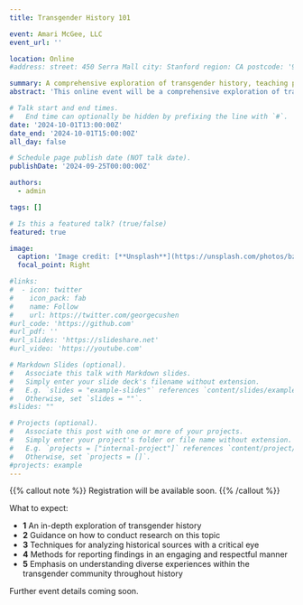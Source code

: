 ```yaml
---
title: Transgender History 101

event: Amari McGee, LLC
event_url: ''

location: Online
#address: street: 450 Serra Mall city: Stanford region: CA postcode: '94305' country: United States

summary: A comprehensive exploration of transgender history, teaching participants to conduct research, analyze sources, and understand the diverse experiences and contributions of the transgender community.
abstract: 'This online event will be a comprehensive exploration of transgender history. Participants will be guided on how to conduct research on this topic, analyze historical sources with a critical eye, and report their findings in an engaging and respectful manner. Methods of research will include reviewing archival materials, interviewing community members, and analyzing media representations. Emphasis will be placed on understanding the diverse experiences within the transgender community throughout history, recognizing the influence of societal norms on gender identities, and acknowledging the resilience and contributions of transgender individuals in shaping our world. The event aims to foster a deeper understanding and appreciation of transgender history, promoting inclusivity and respect for all.'

# Talk start and end times.
#   End time can optionally be hidden by prefixing the line with `#`.
date: '2024-10-01T13:00:00Z'
date_end: '2024-10-01T15:00:00Z'
all_day: false

# Schedule page publish date (NOT talk date).
publishDate: '2024-09-25T00:00:00Z'

authors:
  - admin

tags: []

# Is this a featured talk? (true/false)
featured: true

image:
  caption: 'Image credit: [**Unsplash**](https://unsplash.com/photos/bzdhc5b3Bxs)'
  focal_point: Right

#links:
#  - icon: twitter
#    icon_pack: fab
#    name: Follow
#    url: https://twitter.com/georgecushen
#url_code: 'https://github.com'
#url_pdf: ''
#url_slides: 'https://slideshare.net'
#url_video: 'https://youtube.com'

# Markdown Slides (optional).
#   Associate this talk with Markdown slides.
#   Simply enter your slide deck's filename without extension.
#   E.g. `slides = "example-slides"` references `content/slides/example-slides.md`.
#   Otherwise, set `slides = ""`.
#slides: ""

# Projects (optional).
#   Associate this post with one or more of your projects.
#   Simply enter your project's folder or file name without extension.
#   E.g. `projects = ["internal-project"]` references `content/project/deep-learning/index.md`.
#   Otherwise, set `projects = []`.
#projects: example
---
```


{{% callout note %}}
Registration will be available soon.
{{% /callout %}}

What to expect:

- **1** An in-depth exploration of transgender history
- **2** Guidance on how to conduct research on this topic
- **3** Techniques for analyzing historical sources with a critical eye
- **4** Methods for reporting findings in an engaging and respectful manner
- **5** Emphasis on understanding diverse experiences within the transgender community throughout history

Further event details coming soon.
